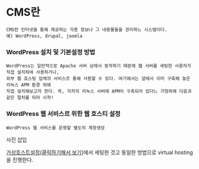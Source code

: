 # CMS란

~~~
CMS란 인터넷을 통해 제공하는 각종 정보나 그 내용물들을 관리하느 시스템이다. 
예) WordPress, drupal, joomla
~~~

### WordPress 설치 및 기본설정 방법

~~~
WordPress는 일반적으로 Apache 서버 상에서 동작하기 때문에 웹 서버를 세팅한 사용자가 직접 설치하여 사용하거나,
외부 웹 호스팅 업체의 서비스르 통해 사용할 수 있다. 여기에서는 얖에서 이미 구축해 놓은 리눅스 APM 환경 위에
직접 설치해보고자 한다. 즉, 각자의 리눅스 서버에 APM이 구축되어 있다느 가정하에 다음과 같은 절차를 따라 시작!
~~~

### WordPress 웹 서비스르 위한 웹 호스티 설정

~~~
WordPress 웹 서비스를 운영할 별도의 계정생성
~~~

사진 삽입

[가상호스트설정(클릭하기해서 보기)](https://github.com/21800760/21800760/blob/master/가상호스트%20설정.md)에서 세팅한 것고 동일한 방법으로 virtual hosting을 진행한다.



